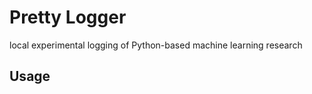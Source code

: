# Pretty Logger

local experimental logging of Python-based machine learning research

## Usage
    